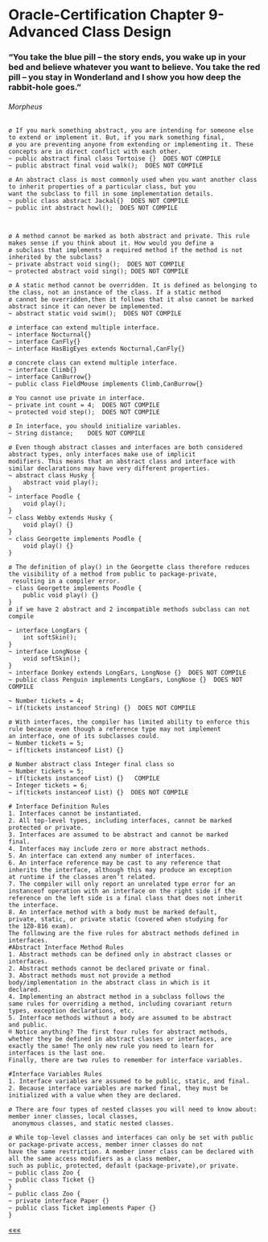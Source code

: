 # Oracle-Certification Chapter 9-Advanced Class Design
### “You take the blue pill – the story ends, you wake up in your bed and believe whatever you want to believe. You take the red pill – you stay in Wonderland and I show you how deep the rabbit-hole goes.”
###### Morpheus
    ø If you mark something abstract, you are intending for someone else to extend or implement it. But, if you mark something final,
    ø you are preventing anyone from extending or implementing it. These concepts are in direct conflict with each other.
    ~ public abstract final class Tortoise {}  DOES NOT COMPILE
    ~ public abstract final void walk();  DOES NOT COMPILE

    ø An abstract class is most commonly used when you want another class to inherit properties of a particular class, but you
    want the subclass to fill in some implementation details.
    ~ public class abstract Jackal{}  DOES NOT COMPILE
    ~ public int abstract howl();  DOES NOT COMPILE



    ø A method cannot be marked as both abstract and private. This rule makes sense if you think about it. How would you define a
    ø subclass that implements a required method if the method is not inherited by the subclass?
    ~ private abstract void sing();  DOES NOT COMPILE
    ~ protected abstract void sing(); DOES NOT COMPILE
    
    ø A static method cannot be overridden. It is defined as belonging to the class, not an instance of the class. If a static method
    ø cannot be overridden,then it follows that it also cannot be marked abstract since it can never be implemented.
    ~ abstract static void swim();  DOES NOT COMPILE
    
    ø interface can extend multiple interface.
    ~ interface Nocturnal{}
    ~ interface CanFly{}
    ~ interface HasBigEyes extends Nocturnal,CanFly{}

    ø concrete class can extend multiple interface.
    ~ interface Climb{}
    ~ interface CanBurrow{}
    ~ public class FieldMouse implements Climb,CanBurrow{}

    ø You cannot use private in interface.
    ~ private int count = 4;  DOES NOT COMPILE
    ~ protected void step();  DOES NOT COMPILE

    ø In interface, you should initialize variables.
    ~ String distance;    DOES NOT COMPILE

    ø Even though abstract classes and interfaces are both considered abstract types, only interfaces make use of implicit
    modifiers. This means that an abstract class and interface with similar declarations may have very different properties.
    ~ abstract class Husky {
        abstract void play();
    }
    ~ interface Poodle {
        void play();
    }
    ~ class Webby extends Husky {
        void play() {}
    }
    ~ class Georgette implements Poodle {
        void play() {}
    }
    
    ø The definition of play() in the Georgette class therefore reduces the visibility of a method from public to package-private,
     resulting in a compiler error.
    ~ class Georgette implements Poodle {
        public void play() {}
    }
    ø if we have 2 abstract and 2 incompatible methods subclass can not compile

    ~ interface LongEars {
        int softSkin();
    }
    ~ interface LongNose {
        void softSkin();
    }
    ~ interface Donkey extends LongEars, LongNose {}  DOES NOT COMPILE
    ~ public class Penguin implements LongEars, LongNose {}  DOES NOT COMPILE
   
    ~ Number tickets = 4;
    ~ if(tickets instanceof String) {}  DOES NOT COMPILE
    
    ø With interfaces, the compiler has limited ability to enforce this rule because even though a reference type may not implement
    an interface, one of its subclasses could.
    ~ Number tickets = 5;
    ~ if(tickets instanceof List) {}

    ø Number abstract class Integer final class so
    ~ Number tickets = 5;
    ~ if(tickets instanceof List) {}   COMPILE
    ~ Integer tickets = 6;
    ~ if(tickets instanceof List) {}  DOES NOT COMPILE

    # Interface Definition Rules 
    1. Interfaces cannot be instantiated.
    2. All top-level types, including interfaces, cannot be marked
    protected or private.
    3. Interfaces are assumed to be abstract and cannot be marked
    final.
    4. Interfaces may include zero or more abstract methods.
    5. An interface can extend any number of interfaces.
    6. An interface reference may be cast to any reference that
    inherits the interface, although this may produce an exception
    at runtime if the classes aren’t related.
    7. The compiler will only report an unrelated type error for an
    instanceof operation with an interface on the right side if the
    reference on the left side is a final class that does not inherit
    the interface.
    8. An interface method with a body must be marked default,
    private, static, or private static (covered when studying for
    the 1Z0-816 exam).
    The following are the five rules for abstract methods defined in
    interfaces.
    #Abstract Interface Method Rules
    1. Abstract methods can be defined only in abstract classes or
    interfaces.
    2. Abstract methods cannot be declared private or final.
    3. Abstract methods must not provide a method
    body/implementation in the abstract class in which is it
    declared.
    4. Implementing an abstract method in a subclass follows the
    same rules for overriding a method, including covariant return
    types, exception declarations, etc.
    5. Interface methods without a body are assumed to be abstract
    and public.
    ® Notice anything? The first four rules for abstract methods,
    whether they be defined in abstract classes or interfaces, are
    exactly the same! The only new rule you need to learn for
    interfaces is the last one.
    Finally, there are two rules to remember for interface variables.
    
    #Interface Variables Rules
    1. Interface variables are assumed to be public, static, and final.
    2. Because interface variables are marked final, they must be
    initialized with a value when they are declared.

    ø There are four types of nested classes you will need to know about: member inner classes, local classes,
     anonymous classes, and static nested classes.

    ø While top-level classes and interfaces can only be set with public or package-private access, member inner classes do not
    have the same restriction. A member inner class can be declared with all the same access modifiers as a class member, 
    such as public, protected, default (package-private),or private.
    ~ public class Zoo {
    ~ public class Ticket {}
    }
    ~ public class Zoo {
    ~ private interface Paper {}
    ~ public class Ticket implements Paper {}
    }

[«««](https://github.com/MedetHasanUgurlu/Oracle-Certification) 
